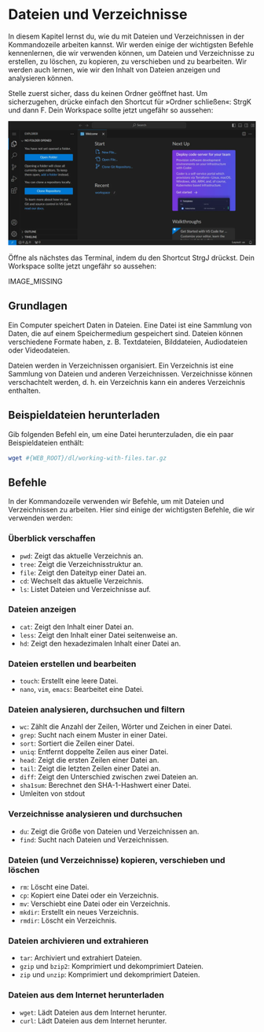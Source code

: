 # Dateien und Verzeichnisse

<p class='abstract'>
In diesem Kapitel lernst du, wie du mit Dateien und Verzeichnissen in der Kommandozeile arbeiten kannst. Wir werden einige der wichtigsten Befehle kennenlernen, die wir verwenden können, um Dateien und Verzeichnisse zu erstellen, zu löschen, zu kopieren, zu verschieben und zu bearbeiten. Wir werden auch lernen, wie wir den Inhalt von Dateien anzeigen und analysieren können.
</p>

Stelle zuerst sicher, dass du keinen Ordner geöffnet hast. Um sicherzugehen, drücke einfach den Shortcut für »Ordner schließen«: <span class='key'>Strg</span><span class='key'>K</span> und dann <span class='key'>F</span>. Dein Workspace sollte jetzt ungefähr so aussehen:

<img class='full' src='fresh-start.webp'>

Öffne als nächstes das Terminal, indem du den Shortcut <span class='key'>Strg</span><span class='key'>J</span> drückst. Dein Workspace sollte jetzt ungefähr so aussehen:

IMAGE_MISSING

## Grundlagen

Ein Computer speichert Daten in Dateien. Eine Datei ist eine Sammlung von
Daten, die auf einem Speichermedium gespeichert sind. Dateien können
verschiedene Formate haben, z. B. Textdateien, Bilddateien, Audiodateien
oder Videodateien.

Dateien werden in Verzeichnissen organisiert. Ein Verzeichnis ist eine
Sammlung von Dateien und anderen Verzeichnissen. Verzeichnisse können
verschachtelt werden, d. h. ein Verzeichnis kann ein anderes Verzeichnis
enthalten.

## Beispieldateien herunterladen

Gib folgenden Befehl ein, um eine Datei herunterzuladen, die ein paar Beispieldateien enthält:

```bash
wget #{WEB_ROOT}/dl/working-with-files.tar.gz
```

## Befehle

In der Kommandozeile verwenden wir Befehle, um mit Dateien und Verzeichnissen
zu arbeiten. Hier sind einige der wichtigsten Befehle, die wir verwenden
werden:

### Überblick verschaffen

- `pwd`: Zeigt das aktuelle Verzeichnis an.
- `tree`: Zeigt die Verzeichnisstruktur an.
- `file`: Zeigt den Dateityp einer Datei an.
- `cd`: Wechselt das aktuelle Verzeichnis.
- `ls`: Listet Dateien und Verzeichnisse auf.

### Dateien anzeigen

- `cat`: Zeigt den Inhalt einer Datei an.
- `less`: Zeigt den Inhalt einer Datei seitenweise an.
- `hd`: Zeigt den hexadezimalen Inhalt einer Datei an.

### Dateien erstellen und bearbeiten

- `touch`: Erstellt eine leere Datei.
- `nano`, `vim`, `emacs`: Bearbeitet eine Datei.

### Dateien analysieren, durchsuchen und filtern

- `wc`: Zählt die Anzahl der Zeilen, Wörter und Zeichen in einer Datei.
- `grep`: Sucht nach einem Muster in einer Datei.
- `sort`: Sortiert die Zeilen einer Datei.
- `uniq`: Entfernt doppelte Zeilen aus einer Datei.
- `head`: Zeigt die ersten Zeilen einer Datei an.
- `tail`: Zeigt die letzten Zeilen einer Datei an.
- `diff`: Zeigt den Unterschied zwischen zwei Dateien an.
- `sha1sum`: Berechnet den SHA-1-Hashwert einer Datei.
- Umleiten von stdout

### Verzeichnisse analysieren und durchsuchen

- `du`: Zeigt die Größe von Dateien und Verzeichnissen an.
- `find`: Sucht nach Dateien und Verzeichnissen.

### Dateien (und Verzeichnisse) kopieren, verschieben und löschen

- `rm`: Löscht eine Datei.
- `cp`: Kopiert eine Datei oder ein Verzeichnis.
- `mv`: Verschiebt eine Datei oder ein Verzeichnis.
- `mkdir`: Erstellt ein neues Verzeichnis.
- `rmdir`: Löscht ein Verzeichnis.

### Dateien archivieren und extrahieren

- `tar`: Archiviert und extrahiert Dateien.
- `gzip` und `bzip2`: Komprimiert und dekomprimiert Dateien.
- `zip` und `unzip`: Komprimiert und dekomprimiert Dateien.

### Dateien aus dem Internet herunterladen

- `wget`: Lädt Dateien aus dem Internet herunter.
- `curl`: Lädt Dateien aus dem Internet herunter.
